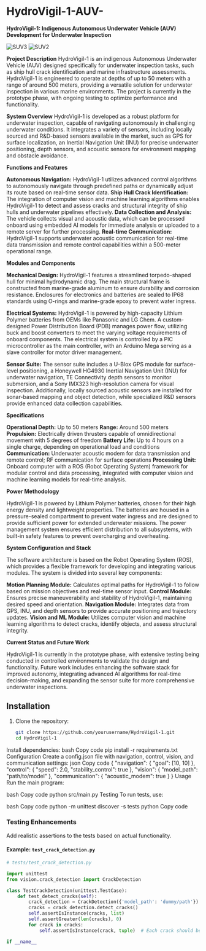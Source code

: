 # HydroVigil-1-AUV-
**HydroVigil-1: Indigenous Autonomous Underwater Vehicle (AUV) Development for Underwater Inspection**

![SUV3](https://github.com/user-attachments/assets/e7fd2e5d-c78b-4eae-a38e-d5c5dc5d3cf5)
![SUV2](https://github.com/user-attachments/assets/f55bfb68-e2c2-48b3-a50c-c66ed55a4456)



**Project Description**
HydroVigil-1 is an indigenous Autonomous Underwater Vehicle (AUV) designed specifically for underwater inspection tasks, such as ship hull crack identification and marine infrastructure assessments. HydroVigil-1 is engineered to operate at depths of up to 50 meters with a range of around 500 meters, providing a versatile solution for underwater inspection in various marine environments. The project is currently in the prototype phase, with ongoing testing to optimize performance and functionality.

**System Overview**
HydroVigil-1 is developed as a robust platform for underwater inspection, capable of navigating autonomously in challenging underwater conditions. It integrates a variety of sensors, including locally sourced and R&D-based sensors available in the market, such as GPS for surface localization, an Inertial Navigation Unit (INU) for precise underwater positioning, depth sensors, and acoustic sensors for environment mapping and obstacle avoidance.

**Functions and Features**

**Autonomous Navigation:** HydroVigil-1 utilizes advanced control algorithms to autonomously navigate through predefined paths or dynamically adjust its route based on real-time sensor data.
**Ship Hull Crack Identification:** The integration of computer vision and machine learning algorithms enables HydroVigil-1 to detect and assess cracks and structural integrity of ship hulls and underwater pipelines effectively.
**Data Collection and Analysis:** The vehicle collects visual and acoustic data, which can be processed onboard using embedded AI models for immediate analysis or uploaded to a remote server for further processing.
**Real-time Communication:** HydroVigil-1 supports underwater acoustic communication for real-time data transmission and remote control capabilities within a 500-meter operational range.

**Modules and Components**

**Mechanical Design:** HydroVigil-1 features a streamlined torpedo-shaped hull for minimal hydrodynamic drag. The main structural frame is constructed from marine-grade aluminum to ensure durability and corrosion resistance. Enclosures for electronics and batteries are sealed to IP68 standards using O-rings and marine-grade epoxy to prevent water ingress.

**Electrical Systems:** HydroVigil-1 is powered by high-capacity Lithium Polymer batteries from OEMs like Panasonic and LG Chem. A custom-designed Power Distribution Board (PDB) manages power flow, utilizing buck and boost converters to meet the varying voltage requirements of onboard components. The electrical system is controlled by a PIC microcontroller as the main controller, with an Arduino Mega serving as a slave controller for motor driver management.

**Sensor Suite:** The sensor suite includes a U-Blox GPS module for surface-level positioning, a Honeywell HG4930 Inertial Navigation Unit (INU) for underwater navigation, TE Connectivity depth sensors to monitor submersion, and a Sony IMX323 high-resolution camera for visual inspection. Additionally, locally sourced acoustic sensors are installed for sonar-based mapping and object detection, while specialized R&D sensors provide enhanced data collection capabilities.

**Specifications**

**Operational Depth:** Up to 50 meters
**Range:** Around 500 meters
**Propulsion:** Electrically driven thrusters capable of omnidirectional movement with 5 degrees of freedom
**Battery Life:** Up to 4 hours on a single charge, depending on operational load and conditions
**Communication:** Underwater acoustic modem for data transmission and remote control; RF communication for surface operations
**Processing Unit:** Onboard computer with a ROS (Robot Operating System) framework for modular control and data processing, integrated with computer vision and machine learning models for real-time analysis.

**Power Methodology**

HydroVigil-1 is powered by Lithium Polymer batteries, chosen for their high energy density and lightweight properties. The batteries are housed in a pressure-sealed compartment to prevent water ingress and are designed to provide sufficient power for extended underwater missions. The power management system ensures efficient distribution to all subsystems, with built-in safety features to prevent overcharging and overheating.

**System Configuration and Stack**

The software architecture is based on the Robot Operating System (ROS), which provides a flexible framework for developing and integrating various modules. The system is divided into several key components:

**Motion Planning Module:** Calculates optimal paths for HydroVigil-1 to follow based on mission objectives and real-time sensor input.
**Control Module:** Ensures precise maneuverability and stability of HydroVigil-1, maintaining desired speed and orientation.
**Navigation Module:** Integrates data from GPS, INU, and depth sensors to provide accurate positioning and trajectory updates.
**Vision and ML Module:** Utilizes computer vision and machine learning algorithms to detect cracks, identify objects, and assess structural integrity.

**Current Status and Future Work**

HydroVigil-1 is currently in the prototype phase, with extensive testing being conducted in controlled environments to validate the design and functionality. Future work includes enhancing the software stack for improved autonomy, integrating advanced AI algorithms for real-time decision-making, and expanding the sensor suite for more comprehensive underwater inspections.

## Installation
1. Clone the repository:
   ```bash
   git clone https://github.com/yourusername/HydroVigil-1.git
   cd HydroVigil-1
Install dependencies:
bash
Copy code
pip install -r requirements.txt
Configuration
Create a config.json file with navigation, control, vision, and communication settings:
json
Copy code
{
    "navigation": {
        "goal": [10, 10]
    },
    "control": {
        "speed": 2.0,
        "stability_control": true
    },
    "vision": {
        "model_path": "path/to/model"
    },
    "communication": {
        "acoustic_modem": true
    }
}
Usage
Run the main program:

bash
Copy code
python src/main.py
Testing
To run tests, use:

bash
Copy code
python -m unittest discover -s tests
python
Copy code

### Testing Enhancements
Add realistic assertions to the tests based on actual functionality.

#### Example: `test_crack_detection.py`
```python
# tests/test_crack_detection.py

import unittest
from vision.crack_detection import CrackDetection

class TestCrackDetection(unittest.TestCase):
    def test_detect_cracks(self):
        crack_detection = CrackDetection({'model_path': 'dummy/path'})
        cracks = crack_detection.detect_cracks()
        self.assertIsInstance(cracks, list)
        self.assertGreater(len(cracks), 0)
        for crack in cracks:
            self.assertIsInstance(crack, tuple)  # Each crack should be a tuple (x, y)

if __name__

